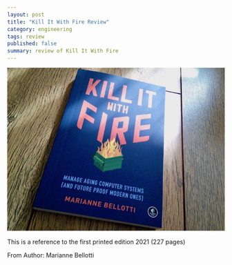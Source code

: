 ```yaml
---
layout: post
title: "Kill It With Fire Review"
category: engineering
tags: review
published: false
summary: review of Kill It With Fire
---
```


![Kill It With Fire](/public/kitwf.jpg)

This is a reference to the first printed edition 2021 (227 pages)

From Author:
Marianne Bellotti
